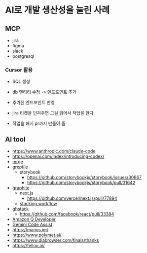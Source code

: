 # AI로 개발 생산성을 늘린 사례

## MCP

- jira
- figma
- slack
- postgresql

### Cursor 활용

- SQL 생성
- db 엔티티 수정 -> 엔드포인트 추가
- 추가된 엔드포인트 반영

- jira 티켓을 던져주면 그걸 읽어서 작업을 한다.
- 작업을 해서 pr까지 만들어 줌


## AI tool

- https://www.anthropic.com/claude-code
- https://openai.com/index/introducing-codex/
- [mrge](https://www.cubic.dev/home)
- [greptile](https://www.greptile.com/)
    - storybook
        - https://github.com/storybookjs/storybook/issues/30867
        - https://github.com/storybookjs/storybook/pull/31642
- [graphite](https://graphite.dev/homepage)
    - next.js
        - https://github.com/vercel/next.js/pull/77894
    - [stacking workflow](https://www.stacking.dev/?utm_source=stack-comment)
- [ghstack](https://github.com/ezyang/ghstack)
    - https://github.com/facebook/react/pull/33384
- [Amazon Q Developer](https://aws.amazon.com/ko/q/developer/)
- [Gemini Code Assist](https://github.com/apps/gemini-code-assist)
- https://manus.im/
- https://www.polymet.ai/
- https://www.diabrowser.com/finals/thanks
- https://fellou.ai/

